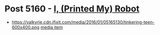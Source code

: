 # Post 5160 - [I, (Printed My) Robot](https://www.ifixit.com/News/5160/i-printed-my-robot)

- https://valkyrie.cdn.ifixit.com/media/2016/01/05165130/tinkering-teen-600x400.png [media item](media-27808.md)